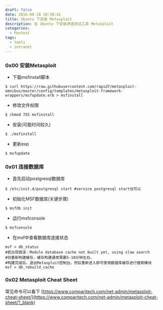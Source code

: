 ```yaml
---
draft: false
date: 2016-08-18 10:38:41
title: Ubuntu 下安装 Metasploit
description: 在 Ubuntu 下安装渗透测试工具 Metasploit
categories:
  - Pentest
tags:
  - tools
  - intranet
---
```


### 0x00 安装Metasploit
* 下载msfinstall脚本
```
$ curl https://raw.githubusercontent.com/rapid7/metasploit-omnibus/master/config/templates/metasploit-framework-wrappers/msfupdate.erb > msfinstall
```

* 修改文件权限
```
$ chmod 755 msfinstall
```

* 安装(可能时间较久)
```
$ ./msfinstall
```

* 更新exp
```
$ msfupdate
```

### 0x01 连接数据库
* 首先启动postgresql数据库
```
$ /etc/init.d/postgresql start #service postgresql start也可以
```

* 初始化MSF数据库(关键步骤)
```
$ msfdb init
```

* 运行msfconsole
```
$ msfconsole
```

* 在msf中查看数据库连接状态
```
msf > db_status
#若出现错误：Module database cache not built yet, using slow search
#则重新构建缓存，缓存构建通常需要5-10分钟左右。
#构建完成后，退出Metasploit控制台，然后重新进入即可使用数据库缓存进行搜索模块
msf > db_rebuild_cache
```

### 0x02 Metasploit Cheat Sheet
常见命令可以看下 [https://www.comparitech.com/net-admin/metasploit-cheat-sheet/](https://www.comparitech.com/net-admin/metasploit-cheat-sheet/?_blank)
